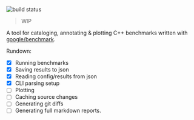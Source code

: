 ![build status](https://travis-ci.org/superfunc/benchviz.svg?branch=master)
> WIP 

A tool for cataloging, annotating & plotting C++ benchmarks
written with [google/benchmark](github.com/google/benchmark).

Rundown:
- [x] Running benchmarks
- [x] Saving results to json
- [x] Reading config/results from json
- [x] CLI parsing setup
- [ ] Plotting
- [ ] Caching source changes 
- [ ] Generating git diffs
- [ ] Generating full markdown reports.
